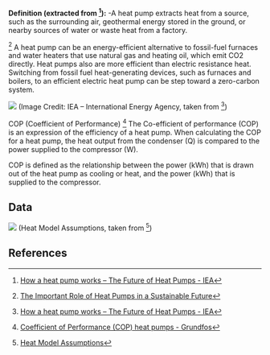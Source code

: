 **Definition (extracted from [^1]):**
-A heat pump extracts heat from a source, such as the surrounding air, geothermal energy stored in the ground, or nearby sources of water or waste heat from a factory.

[^2] A heat pump can be an energy-efficient alternative to fossil-fuel furnaces and water heaters that use natural gas and heating oil, which emit CO2 directly. Heat pumps also are more efficient than electric resistance heat. Switching from fossil fuel heat-generating devices, such as furnaces and boilers, to an efficient electric heat pump can be step toward a zero-carbon system.

![](HeatPumps.avif)
(Image Credit: IEA – International Energy Agency, taken from [^1])

COP (Coefficient of Performance) [^3]
The Co-efficient of performance (COP) is an expression of the efficiency of a heat pump. When calculating the COP for a heat pump, the heat output from the condenser (Q) is compared to the power supplied to the compressor (W).

COP is defined as the relationship between the power (kWh) that is drawn out of the heat pump as cooling or heat, and the power (kWh) that is supplied to the compressor.


## Data
![](Heat_Model_Assumptions.png)
(Heat Model Assumptions, taken from [^4])
## References
[^1]: [How a heat pump works – The Future of Heat Pumps - IEA](https://www.iea.org/reports/the-future-of-heat-pumps/how-a-heat-pump-works)

[^2]: [The Important Role of Heat Pumps in a Sustainable Future](https://www.reuters.com/article/sponsored/the-important-role-of-heat-pumps-in-a-sustainable-future)

[^3]: [Coefficient of Performance (COP) heat pumps - Grundfos](https://www.grundfos.com/in/learn/research-and-insights/coefficient-of-system-performance#:~:text=COP%20(Coefficient%20of%20Performance)&text=COP%20is%20defined%20as%20the,cooling%20has%20a%20COP%20%3D%202.)

[^4]: [Heat Model Assumptions](https://europeanclimate.org/wp-content/uploads/2019/11/14-03-2019-ffe-2050-cost-assumptions.xlsx)

[^5]: https://www.energy.gov/energysaver/heat-pump-systems

[^6]: https://en.wikipedia.org/wiki/Heat_pump

[^7]: Capex, https://europeanclimate.org/wp-content/uploads/2019/11/14-03-2019-ffe-2050-cost-assumptions.xlsx

[^8]: Opex, https://europeanclimate.org/wp-content/uploads/2019/11/14-03-2019-ffe-2050-cost-assumptions.xlsx

[^9]: Initial production, https://www.iea.org/reports/heat-pumps
